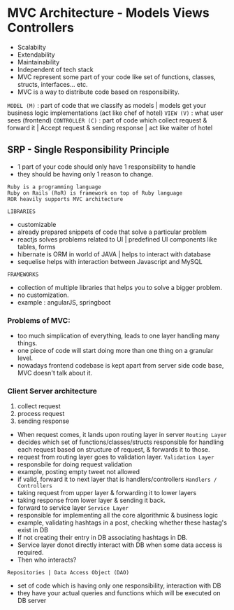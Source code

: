# MVC Architecture - Models Views Controllers
- Scalabilty
- Extendability
- Maintainability
- Independent of tech stack
- MVC represent some part of your code like set of functions, classes, structs, interfaces... etc.
- MVC is a way to distribute code based on responsibility.

`MODEL (M)` : part of code that we classify as models | models get your business logic implementations (act like chef of hotel)
`VIEW (V)` : what user sees (frontend)
`CONTROLLER (C)` : part of code which collect request & forward it | Accept request & sending response | act like waiter of hotel

## SRP - Single Responsibility Principle
- 1 part of your code should only have 1 responsibility to handle
- they should be having only 1 reason to change.

```
Ruby is a programming language
Ruby on Rails (RoR) is framework on top of Ruby language
ROR heavily supports MVC architecture
```
`LIBRARIES` 
- customizable
- already prepared snippets of code that solve a particular problem
- reactjs solves problems related to UI | predefined UI components like tables, forms
- hibernate is ORM in world of JAVA | helps to interact with database
- sequelise helps with interaction between Javascript and MySQL

`FRAMEWORKS`
- collection of multiple libraries that helps you to solve a bigger problem.
- no customization.
- example : angularJS, springboot

### Problems of MVC:
- too much simplication of everything, leads to one layer handling many things.
- one piece of code will start doing more than one thing on a granular level.
- nowadays frontend codebase is kept apart from server side code base, MVC doesn't talk about it.

### Client Server architecture
1. collect request
2. process request
3. sending response

- When request comes, it lands upon routing layer in server
`Routing Layer`
- decides which set of functions/classes/structs responsible for handling each request based on structure of request, & forwards it to those.
- request from routing layer goes to validation layer.
`Validation Layer`
- responsbile for doing request validation
- example, posting empty tweet not allowed
- if valid, forward it to next layer that is handlers/controllers
`Handlers / Controllers`
- taking request from upper layer & forwarding it to lower layers
- taking response from lower layer & sending it back.
- forward to service layer
`Service Layer`
- responsible for implementing all the core algorithmic & business logic
- example, validating hashtags in a post, checking whether these hastag's exist in DB
- If not creating their entry in DB associating hashtags in DB.
- Service layer donot directly interact with DB when some data access is required.
- Then who interacts?

`Repositories | Data Access Object (DAO)`
- set of code which is having only one responsibility, interaction with DB
- they have your actual queries and functions which will be executed on DB server
